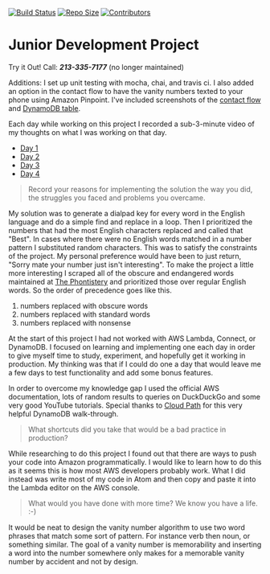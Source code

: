 [![Build Status](https://travis-ci.org/mikezentz/voice-foundry.svg?branch=main)](https://travis-ci.org/mikezentz/voice-foundry) [![Repo Size](https://img.shields.io/github/repo-size/mikezentz/voice-foundry?style=flat)](https://github.com/mikezentz/voice-foundry) [![Contributors](https://img.shields.io/github/contributors/mikezentz/voice-foundry?style=flat)](https://github.com/mikezentz/voice-foundry/graphs/contributors)

# Junior Development Project

Try it Out! Call:  **_213-335-7177_** (no longer maintained)

Additions: I set up unit testing with mocha, chai, and travis ci.  I also added
an option in the contact flow to have the vanity numbers texted to your phone
using Amazon Pinpoint. I've included screenshots of the [contact flow](https://github.com/mikezentz/voice-foundry/raw/main/docs/img/contactflow.png) and
[DynamoDB table](https://github.com/mikezentz/voice-foundry/raw/main/docs/img/dynamodb.png).

Each day while working on this project I recorded a sub-3-minute video of my
thoughts on what I was working on that day.
- [Day 1](https://github.com/mikezentz/voice-foundry/raw/main/docs/journal/Day1.m4v)
- [Day 2](https://github.com/mikezentz/voice-foundry/raw/main/docs/journal/Day2.m4v)
- [Day 3](https://github.com/mikezentz/voice-foundry/raw/main/docs/journal/Day3.m4v)
- [Day 4](https://github.com/mikezentz/voice-foundry/raw/main/docs/journal/Day4.m4v)


> Record your reasons for implementing the solution the way you did, the struggles you faced and problems you overcame.

My solution was to generate a dialpad key for every word in the English language
and do a simple find and replace in a loop.  Then I prioritized the numbers that
had the most English characters replaced and called that "Best".  In cases where
there were no English words matched in a number pattern I substituted random
characters. This was to satisfy the constraints of the project.  My personal
preference would have been to just return, "Sorry mate your number just isn't
interesting". To make the project a little more interesting I scraped all of the
obscure and endangered words maintained at [The Phontistery](http://phrontistery.info/)
and prioritized those over regular English words.  So the order of precedence
goes like this.
  1. numbers replaced with obscure words
  2. numbers replaced with standard words
  3. numbers replaced with nonsense

At the start of this project I had not worked with AWS Lambda, Connect, or
DynamoDB.  I focused on learning and implementing one each day in order to give
myself time to study, experiment, and hopefully get it working in production. My
thinking was that if I could do one a day that would leave me a few days to test
functionality and add some bonus features.

In order to overcome my knowledge gap I used the official AWS documentation,
lots of random results to queries on DuckDuckGo and some very good YouTube
tutorials.  Special thanks to [Cloud Path](https://www.youtube.com/watch?v=ijyeE-pXFk0)
for this very helpful DynamoDB walk-through.

> What shortcuts did you take that would be a bad practice in production?

While researching to do this project I found out that there are ways to push
your code into Amazon programmatically.  I would like to learn how to do this as
it seems this is how most AWS developers probably work.  What I did instead was
write most of my code in Atom and then copy and paste it into the Lambda editor
on the AWS console.

> What would you have done with more time? We know you have a life. :-)

It would be neat to design the vanity number algorithm to use two word phrases
that match some sort of pattern.  For instance verb then noun, or something
similar.  The goal of a vanity number is memorability and inserting a word into
the number somewhere only makes for a memorable vanity number by accident and
not by design.
